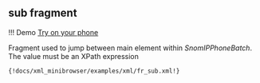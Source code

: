 ## sub fragment 

!!! Demo
    [Try on your phone](xml/fr_sub.xml)

Fragment used to jump between main element within *SnomIPPhoneBatch*. The value must be an XPath expression

```xml
{!docs/xml_minibrowser/examples/xml/fr_sub.xml!}
```
